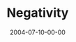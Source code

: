 ---
layout: message
category: message
series: "VIRUS"
title: "Negativity"
date: 2004-07-10-00-00
message_id: 163
audio: "http://s3.amazonaws.com/crossroads-media/media/legacy/mp3/VIRUS_02_07-10-04_Negativity.mp3"
audio-duration: "40:16"
explicit: "N"
---